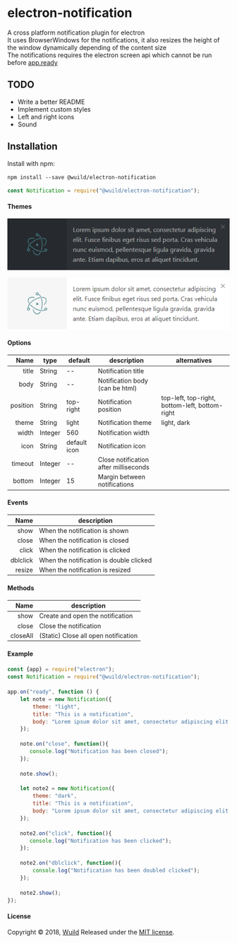 # electron-notification
A cross platform notification plugin for electron  
It uses BrowserWindows for the notifications, it also resizes the height of the window dynamically depending of the content size  
The notifications requires the electron screen api which cannot be run before [app.ready](https://electronjs.org/docs/api/app#event-ready)

## TODO
* Write a better README
* Implement custom styles
* Left and right icons
* Sound

## Installation
Install with npm:
```
npm install --save @wuild/electron-notification
```

```javascript
const Notification = require("@wuild/electron-notification");
```

#### Themes
![dark](./images/notification-dark.png)

![light](./images/notification-light.png)

#### Options
Name | type | default | description | alternatives
---:| --- | ---| ---| ---
title | String | -- | Notification title
body | String | -- | Notification body (can be html)
position | String | top-right | Notification position | top-left, top-right, bottom-left, bottom-right
theme | String | light | Notification theme | light, dark
width | Integer | 560 | Notification width
icon | String | default icon | Notification icon
timeout | Integer | -- | Close notification after milliseconds
bottom | Integer | 15 | Margin between notifications

#### Events
Name |  description
---:| ---
show | When the notification is shown
close | When the notification is closed
click | When the notification is clicked
dblclick | When the notification is double clicked
resize | When the notification is resized

#### Methods
Name |  description
---:| ---
show | Create and open the notification
close | Close the notification
closeAll | (Static) Close all open notification

#### Example
```javascript
const {app} = require("electron");
const Notification = require("@wuild/electron-notification");

app.on("ready", function () {
    let note = new Notification({
        theme: "light",
        title: "This is a notification",
        body: "Lorem ipsum dolor sit amet, consectetur adipiscing elit. Fusce finibus eget risus sed porta. Cras vehicula nunc euismod, pellentesque ligula gravida, gravida ante. Etiam dapibus, eros at aliquet tincidunt."
    });
    
    note.on("close", function(){
       console.log("Notification has been closed"); 
    });
    
    note.show();
    
    let note2 = new Notification({
        theme: "dark",
        title: "This is a notification",
        body: "Lorem ipsum dolor sit amet, consectetur adipiscing elit. Fusce finibus eget risus sed porta. Cras vehicula nunc euismod, pellentesque ligula gravida, gravida ante. Etiam dapibus, eros at aliquet tincidunt."
    });
    
    note2.on("click", function(){
       console.log("Notification has been clicked"); 
    });
    
    note2.on("dblclick", function(){
        console.log("Notification has been doubled clicked"); 
    });
    
    note2.show();
});
```


#### License
Copyright © 2018, [Wuild](https://github.com/Wuild) Released under the [MIT license](https://opensource.org/licenses/MIT).